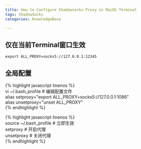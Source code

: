 ```yaml
---
title: How to Configure Shadowsocks Proxy in MacOS Terminal  
tags: ShadowSocks  
categories: KnowledgeBase  

---
```


## 仅在当前Terminal窗口生效

`export ALL_PROXY=socks5://127.0.0.1:12345`  

## 全局配置
{% highlight javascript linenos %}  
vi ~/.bash_profile	# 编辑配置文件  
alias setproxy="export ALL_PROXY=socks5://127.0.0.1:1086"  
alias unsetproxy="unset ALL_PROXY"  
{% endhighlight %}  

{% highlight javascript linenos %}  
source ~/.bash_profile	# 立即生效  
setproxy	# 开启代理  
unsetproxy	# 关闭代理  
{% endhighlight %}  
